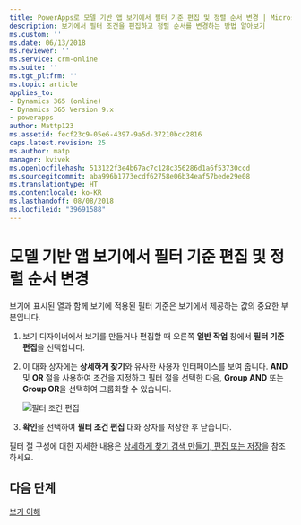 ```yaml
---
title: PowerApps로 모델 기반 앱 보기에서 필터 기준 편집 및 정렬 순서 변경 | MicrosoftDocs
description: 보기에서 필터 조건을 편집하고 정렬 순서를 변경하는 방법 알아보기
ms.custom: ''
ms.date: 06/13/2018
ms.reviewer: ''
ms.service: crm-online
ms.suite: ''
ms.tgt_pltfrm: ''
ms.topic: article
applies_to:
- Dynamics 365 (online)
- Dynamics 365 Version 9.x
- powerapps
author: Mattp123
ms.assetid: fecf23c9-05e6-4397-9a5d-37210bcc2816
caps.latest.revision: 25
ms.author: matp
manager: kvivek
ms.openlocfilehash: 513122f3e4b67ac7c128c356286d1a6f53730ccd
ms.sourcegitcommit: aba996b1773ecdf62758e06b34eaf57bede29e08
ms.translationtype: HT
ms.contentlocale: ko-KR
ms.lasthandoff: 08/08/2018
ms.locfileid: "39691588"
---
```

# <a name="edit-filter-criteria-and-change-sort-order-in-model-driven-app-views"></a>모델 기반 앱 보기에서 필터 기준 편집 및 정렬 순서 변경

<a name="BKMK_EditFilterCriteria"></a>   

보기에 표시된 열과 함께 보기에 적용된 필터 기준은 보기에서 제공하는 값의 중요한 부분입니다.  
  
1.  보기 디자이너에서 보기를 만들거나 편집할 때 오른쪽 **일반 작업** 창에서 **필터 기준 편집**을 선택합니다.  
  
2.  이 대화 상자에는 **상세하게 찾기**와 유사한 사용자 인터페이스를 보여 줍니다. **AND** 및 **OR** 절을 사용하여 조건을 지정하고 필터 절을 선택한 다음, **Group AND** 또는 **Group OR**을 선택하여 그룹화할 수 있습니다.  

    ![필터 조건 편집](media/edit-filter-criteria.png)
  
3.  **확인**을 선택하여 **필터 조건 편집** 대화 상자를 저장한 후 닫습니다.  
  
 필터 절 구성에 대한 자세한 내용은 [상세하게 찾기 검색 만들기, 편집 또는 저장](https://docs.microsoft.com/dynamics365/customer-engagement/basics/save-advanced-find-search)을 참조하세요.   
 
## <a name="next-steps"></a>다음 단계
[보기 이해](create-edit-views.md)
